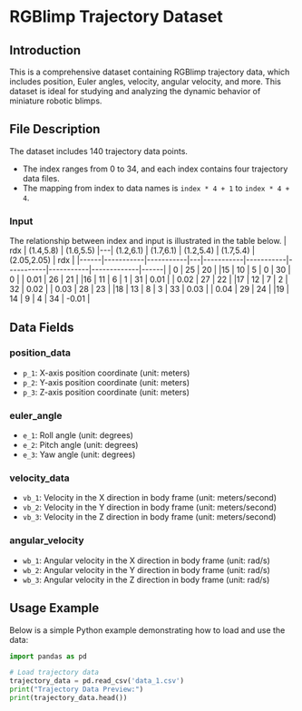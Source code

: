 # RGBlimp Trajectory Dataset

## Introduction
This is a comprehensive dataset containing RGBlimp trajectory data, which includes position, Euler angles, velocity, angular velocity, and more. This dataset is ideal for studying and analyzing the dynamic behavior of miniature robotic blimps.

## File Description
The dataset includes 140 trajectory data points.
- The index ranges from 0 to 34, and each index contains four trajectory data files.
- The mapping from index to data names is `index * 4 + 1` to `index * 4 + 4`.

### Input
The relationship between index and input is illustrated in the table below.
| rdx  | (1.4,5.8) | (1.6,5.5) |---| (1.2,6.1) | (1.7,6.1) | (1.2,5.4) | (1.7,5.4) | (2.05,2.05) | rdx  |
|------|-----------|-----------|---|-----------|-----------|-----------|-----------|-------------|------|
| 0    | 25        | 20        |  |15        | 10        | 5         | 0         | 30          | 0    |
| 0.01 | 26        | 21        |  |16        | 11        | 6         | 1         | 31          | 0.01 |
| 0.02 | 27        | 22        |  |17        | 12        | 7         | 2         | 32          | 0.02 |
| 0.03 | 28        | 23        |  |18        | 13        | 8         | 3         | 33          | 0.03 |
| 0.04 | 29        | 24        |  |19        | 14        | 9         | 4         | 34          | -0.01 |

## Data Fields
### position_data
- `p_1`: X-axis position coordinate (unit: meters)
- `p_2`: Y-axis position coordinate (unit: meters)
- `p_3`: Z-axis position coordinate (unit: meters)

### euler_angle
- `e_1`: Roll angle (unit: degrees)
- `e_2`: Pitch angle (unit: degrees)
- `e_3`: Yaw angle (unit: degrees)

### velocity_data
- `vb_1`: Velocity in the X direction in body frame (unit: meters/second)
- `vb_2`: Velocity in the Y direction in body frame (unit: meters/second)
- `vb_3`: Velocity in the Z direction in body frame (unit: meters/second)

### angular_velocity
- `wb_1`: Angular velocity in the X direction in body frame (unit: rad/s)
- `wb_2`: Angular velocity in the Y direction in body frame (unit: rad/s)
- `wb_3`: Angular velocity in the Z direction in body frame (unit: rad/s)

## Usage Example
Below is a simple Python example demonstrating how to load and use the data:

```python
import pandas as pd

# Load trajectory data
trajectory_data = pd.read_csv('data_1.csv')
print("Trajectory Data Preview:")
print(trajectory_data.head())
